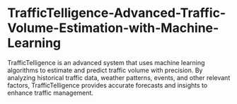 # TrafficTelligence-Advanced-Traffic-Volume-Estimation-with-Machine-Learning
TrafficTelligence is an advanced system that uses machine learning algorithms to estimate and predict traffic volume with precision. By analyzing historical traffic data, weather patterns, events, and other relevant factors, TrafficTelligence provides accurate forecasts and insights to enhance traffic management.
